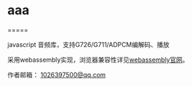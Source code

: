 # aaa
=====

javascript 音频库，支持G726/G711/ADPCM编解码、播放

采用webassembly实现，浏览器兼容性详见[webassembly官网](https://webassembly.org)。

作者邮箱：
1026397500@qq.com
